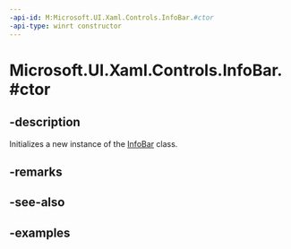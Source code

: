 ```yaml
---
-api-id: M:Microsoft.UI.Xaml.Controls.InfoBar.#ctor
-api-type: winrt constructor
---
```


# Microsoft.UI.Xaml.Controls.InfoBar.#ctor

<!--
public InfoBar ();
-->


## -description

Initializes a new instance of the [InfoBar](infobar.md) class.

## -remarks

## -see-also

## -examples


